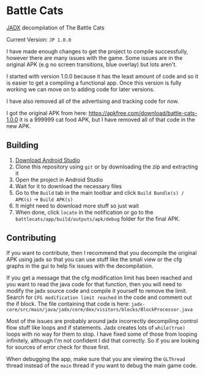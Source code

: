 # Battle Cats

[JADX](https://github.com/skylot/jadx) decompilation of The Battle Cats

Current Version: `JP 1.0.0`

I have made enough changes to get the project to compile successfully, however there are many issues
with the game. Some issues are in the original APK (e.g no screen transitions, blue overlay) but
lots aren't.

I started with version 1.0.0 because it has the least amount of code and so it is easier to get a
compiling a functional app. Once this version is fully working we can move on to adding code for 
later versions.

I have also removed all of the advertising and tracking code for now.

I got the original APK from here: <https://apkfree.com/download/battle-cats-1.0.0>
it is a 999999 cat food APK, but I have removed all of that code in the new APK.

## Building

1. [Download Android Studio](https://developer.android.com/studio)
2. Clone this repository using `git` or by downloading the zip and extracting it
3. Open the project in Android Studio
4. Wait for it to download the necessary files
5. Go to the `Build` tab in the main toolbar and click `Build Bundle(s) / APK(s)` -> `Build APK(s)`
6. It might need to download more stuff so just wait
7. When done, click `locate` in the notification or go to the
`battlecats/app/build/outputs/apk/debug` folder for the final APK.

## Contributing

If you want to contribute, then I recommend that you decompile the original APK using jadx so that
you can use stuff like the smali view or the cfg graphs in the gui to help fix issues with the
decompilation.

If you get a message that the cfg modification limit has been reached and you want to read the java
code for that function, then you will need to modify the jadx source code and compile it yourself
to remove the limit. Search for `CFG modification limit reached` in the code and comment out the
if block. The file containing that code is here:
`jadx-core/src/main/java/jadx/core/dex/visitors/blocks/BlockProcessor.java`

Most of the issues are probably around jadx incorrectly decompiling control flow stuff like loops
and if statements. Jadx creates lots of `while(true)` loops with no way for them to stop. I have
fixed some of those from looping infinitely, although I'm not confident I did that correctly.
So if you are looking for sources of error check for those first.

When debugging the app, make sure that you are viewing the `GLThread` thread instead of the `main`
thread if you want to debug the main game code.